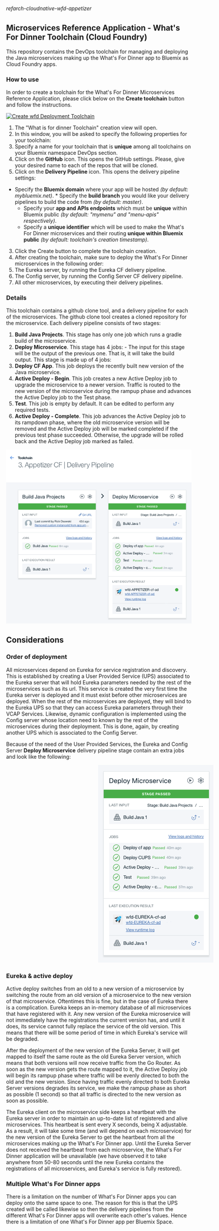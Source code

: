 ###### refarch-cloudnative-wfd-appetizer

## Microservices Reference Application - What's For Dinner Toolchain (Cloud Foundry)

This repository contains the DevOps toolchain for managing and deploying the Java microservices making up the What's For Dinner app to Bluemix as Cloud Foundry apps.

### How to use

In order to create a toolchain for the What's For Dinner Microservices Reference Application, please click below on the __Create toolchain__ button and follow the instructions.

[![Create wfd Deployment Toolchain](https://new-console.ng.bluemix.net/devops/graphics/create_toolchain_button.png)](https://new-console.ng.bluemix.net/devops/setup/deploy/?repository=https%3A//github.com/ibm-cloud-architecture/refarch-cloudnative-wfd-devops-cf.git&branch=RESILIENCY)

1. The "What is for dinner Toolchain" creation view will open.
2. In this window, you will be asked to specify the following properties for your toolchain:
 1. Specify a name for your toolchain that is __unique__ among all toolchains on your Bluemix namespace DevOps section.
 2. Click on the __GitHub__ icon. This opens the GitHub settings. Please, give your desired name to each of the repos that will be cloned.
 3. Click on the __Delivery Pipeline__ icon. This opens the delivery pipeline settings:
   * Specify the __Bluemix domain__ where your app will be hosted *(by default: mybluemix.net)*.
    * Specify the __build branch__ you would like your delivery pipelines to build the code from *(by default: master)*.
     * Specify your __app and APIs endpoints__ which must be __unique__ within Bluemix public *(by default: "mymenu" and "menu-apis" respectively)*.
      * Specify a __unique identifier__ which will be used to make the What's For Dinner microservices and their routing __unique within Bluemix public__ *(by default: toolchain's creation timestamp)*.
3. Click the Create button to complete the toolchain creation.
4. After creating the toolchain, make sure to deploy the What's For Dinner microservices in the following order:
 1. The Eureka server, by running the Eureka CF delivery pipeline.
 2. The Config server, by running the Config Server CF delivery pipeline.
 3. All other microservices, by executing their delivery pipelines.

### Details

This toolchain contains a github clone tool, and a delivery pipeline for each of the microservices.
The github clone tool creates a cloned repository for the microservice.
Each delivery pipeline consists of two stages:

1. __Build Java Projects__. This stage has only one job which runs a gradle build of the microservice.
2. __Deploy Microservice__. This stage has 4 jobs: - The input for this stage will be the output of the previous one. That is, it will take the build output. This stage is made up of 4 jobs:
 1. **Deploy CF App**. This job deploys the recently built new version of the Java microservice.
 2. **Active Deploy - Begin**. This job creates a new Active Deploy job to upgrade the microservice to a newer version. Traffic is routed to the new version of the microservice during the rampup phase and advances the Active Deploy job to the Test phase.
 3. **Test**. This job is empty by default. It can be edited to perform any required tests.
 4. **Active Deploy - Complete**. This job advances the Active Deploy job to its rampdown phase, where the old microservice version will be removed and the Active Deploy job will be marked completed if the previous test phase succeeded. Otherwise, the upgrade will be rolled back and the Active Deploy job marked as failed.

![Common pipeline](static/imgs/common.png?raw=true)

## Considerations
### Order of deployment
All microservices depend on Eureka for service registration and discovery. This is established by creating a User Provided Service (UPS) associated to the Eureka server that will hold Eureka parameters needed by the rest of the microservices such as its url. This service is created the very first time the Eureka server is deployed and it must exist before other microservices are deployed. When the rest of the microservices are deployed, they will bind to the Eureka UPS so that they can access Eureka parameters through their VCAP Services. Likewise, dynamic configuration is implemented using the Config server whose location need to known by the rest of the microservices during their deployment. This is done, again, by creating another UPS which is associated to the Config Server.

Because of the need of the User Provided Services, the Eureka and Config Server __Deploy Microservice__ delivery pipeline stage contain an extra jobs and look like the following:

<img src="static/imgs/eureka.png?raw=true" hspace="250">

### Eureka & active deploy

Active deploy switches from an old to a new version of a microservice by switching the route from an old version of a microservice to the new version of that microservice. Oftentimes this is fine, but in the case of Eureka there is a complication. Eureka keeps an in-memory database of all microservices that have registered with it. Any new version of the Eureka microservice will not immediately have the registrations the current version has, and until it does, its service cannot fully replace the service of the old version. This means that there will be some period of time in which Eureka's service will be degraded.

After the deployment of the new version of the Eureka Server, it will get mapped to itself the same route as the old Eureka Server version, which means that both versions will now receive traffic from the Go Router. As soon as the new version gets the route mapped to it, the Active Deploy job will begin its rampup phase where traffic will be evenly directed to both the old and the new version. Since having traffic evenly directed to both Eureka Server versions degrades its service, we make the rampup phase as short as possible (1 second) so that all traffic is directed to the new version as soon as possible.

The Eureka client on the microservice side keeps a heartbeat with the Eureka server in order to maintain an up-to-date list of registered and alive microservices. This heartbeat is sent every X seconds, being X adjustable. As a result, it will take some time (and will depend on each microservice) for the new version of the Eureka Server to get the heartbeat from all the microservices making up the What's For Dinner app. Until the Eureka Server does not received the heartbeat from each microservice, the What's For Dinner application will be unavailable (we have observed it to take anywhere from 50-80 seconds until the new Eureka contains the registrations of all microservices, and Eureka's service is fully restored).

### Multiple What's For Dinner apps

There is a limitation on the number of What's For Dinner apps you can deploy onto the same space to one. The reason for this is that the UPS created will be called likewise so then the delivery pipelines from the different What's For Dinner apps will overwrite each other's values. Hence there is a limitation of one What's For Dinner app per Bluemix Space.
